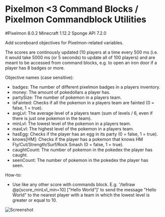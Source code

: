 # Pixelmon <3 Command Blocks / Pixelmon Commandblock Utilities
#Pixelmon 8.0.2 Minecraft 1.12.2 Sponge API 7.2.0

Add scoreboard objectives for Pixelmon-related variables.

The scores are continously updated (10 players at a time every 500 ms (i.e. it would take 5000 ms (or 5 seconds) to update all of 100 players) and are meant to be accessed from command blocks, e.g. to open an iron door if a player has 8 badges or more.


Objective names (case sensitive):
- badges: The number of different pixelmon badges in a players inventory.
- money: The amount of pokedollars a player has.
- partySize: The number of pokemon in a players team.
- isFainted: Checks if all the pokemon in a players team are fainted (0 = false, 1 = true).
- avgLvl: The average level of a players team (sum of levels / 6, even if there is just one pokemon in the team).
- minLvl: The lowest level of the pokemon in a players team.
- maxLvl: The highest level of the pokemon in a players team.
- hasEgg: Checks if the player has an egg in its party (0 = false, 1 = true).
- knows[HM]: Checks if the player has a pokemon that knows HM Fly/Cut/Strength/Surf/Rock Smash (0 = false, 1 = true).
- caughtCount: The number of pokemon in the pokedex the player has caught.
- seenCount: The number of pokemon in the pokedex the player has seen.

How-to:
- Use like any other score with commands block. E.g. '/tellraw @p[score_minLvl_min=10] ["Hello World"]' to send the message "Hello World" to the nearest player with a team in which the lowest level is greater or equal to 10.

![Screenshot](http://i.imgur.com/09mS8gG.png)
